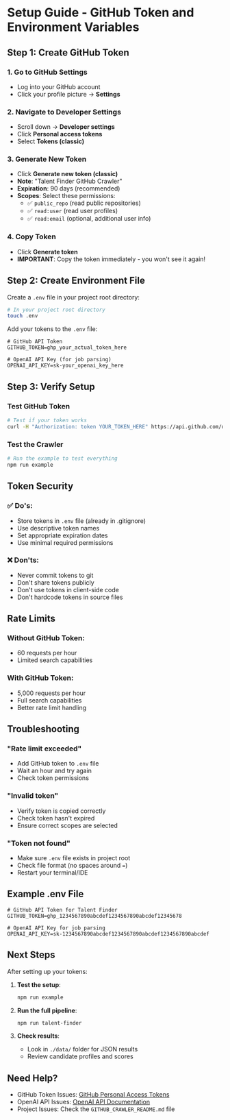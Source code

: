 # Setup Guide - GitHub Token and Environment Variables

## Step 1: Create GitHub Token

### 1. Go to GitHub Settings
- Log into your GitHub account
- Click your profile picture → **Settings**

### 2. Navigate to Developer Settings
- Scroll down → **Developer settings**
- Click **Personal access tokens**
- Select **Tokens (classic)**

### 3. Generate New Token
- Click **Generate new token (classic)**
- **Note**: "Talent Finder GitHub Crawler"
- **Expiration**: 90 days (recommended)
- **Scopes**: Select these permissions:
  - ✅ `public_repo` (read public repositories)
  - ✅ `read:user` (read user profiles)
  - ✅ `read:email` (optional, additional user info)

### 4. Copy Token
- Click **Generate token**
- **IMPORTANT**: Copy the token immediately - you won't see it again!

## Step 2: Create Environment File

Create a `.env` file in your project root directory:

```bash
# In your project root directory
touch .env
```

Add your tokens to the `.env` file:

```env
# GitHub API Token
GITHUB_TOKEN=ghp_your_actual_token_here

# OpenAI API Key (for job parsing)
OPENAI_API_KEY=sk-your_openai_key_here
```

## Step 3: Verify Setup

### Test GitHub Token
```bash
# Test if your token works
curl -H "Authorization: token YOUR_TOKEN_HERE" https://api.github.com/user
```

### Test the Crawler
```bash
# Run the example to test everything
npm run example
```

## Token Security

### ✅ Do's:
- Store tokens in `.env` file (already in .gitignore)
- Use descriptive token names
- Set appropriate expiration dates
- Use minimal required permissions

### ❌ Don'ts:
- Never commit tokens to git
- Don't share tokens publicly
- Don't use tokens in client-side code
- Don't hardcode tokens in source files

## Rate Limits

### Without GitHub Token:
- 60 requests per hour
- Limited search capabilities

### With GitHub Token:
- 5,000 requests per hour
- Full search capabilities
- Better rate limit handling

## Troubleshooting

### "Rate limit exceeded"
- Add GitHub token to `.env` file
- Wait an hour and try again
- Check token permissions

### "Invalid token"
- Verify token is copied correctly
- Check token hasn't expired
- Ensure correct scopes are selected

### "Token not found"
- Make sure `.env` file exists in project root
- Check file format (no spaces around `=`)
- Restart your terminal/IDE

## Example .env File

```env
# GitHub API Token for Talent Finder
GITHUB_TOKEN=ghp_1234567890abcdef1234567890abcdef12345678

# OpenAI API Key for job parsing
OPENAI_API_KEY=sk-1234567890abcdef1234567890abcdef1234567890abcdef
```

## Next Steps

After setting up your tokens:

1. **Test the setup**:
   ```bash
   npm run example
   ```

2. **Run the full pipeline**:
   ```bash
   npm run talent-finder
   ```

3. **Check results**:
   - Look in `./data/` folder for JSON results
   - Review candidate profiles and scores

## Need Help?

- GitHub Token Issues: [GitHub Personal Access Tokens](https://docs.github.com/en/authentication/keeping-your-account-and-data-secure/creating-a-personal-access-token)
- OpenAI API Issues: [OpenAI API Documentation](https://platform.openai.com/docs/api-reference)
- Project Issues: Check the `GITHUB_CRAWLER_README.md` file
